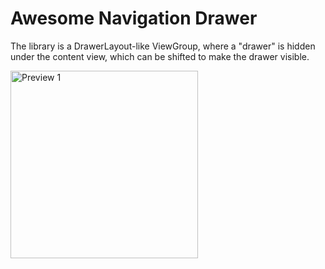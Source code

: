 # Awesome Navigation Drawer

The library is a DrawerLayout-like ViewGroup, where a "drawer" is hidden under the content view, which can be shifted to make the drawer visible.

<p align="left">
  <img src="https://raw.githubusercontent.com/appsfeature/AwesomeNavigationDrawer/master/screenshots/screen.gif" alt="Preview 1" width="300" /> 
</p>
